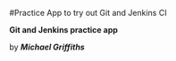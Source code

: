 #Practice App to try out Git and Jenkins CI

**Git and Jenkins practice app**

by ***Michael Griffiths***


